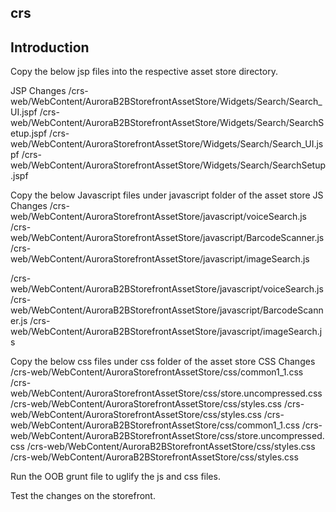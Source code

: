 ## crs 

[//]: # "================================================="
[//]: # "Licensed Materials - Property of HCL Technologies"
[//]: #
[//]: # "HCL Commerce"
[//]: #
[//]: # "(C) Copyright HCL Technologies Limited 2020"
[//]: #
[//]: # "================================================="

## Introduction

Copy the below jsp files into the respective asset store directory.

JSP Changes
/crs-web/WebContent/AuroraB2BStorefrontAssetStore/Widgets/Search/Search_UI.jspf
/crs-web/WebContent/AuroraB2BStorefrontAssetStore/Widgets/Search/SearchSetup.jspf
/crs-web/WebContent/AuroraStorefrontAssetStore/Widgets/Search/Search_UI.jspf
/crs-web/WebContent/AuroraStorefrontAssetStore/Widgets/Search/SearchSetup.jspf

Copy the below Javascript files under javascript folder of the asset store
JS Changes
/crs-web/WebContent/AuroraStorefrontAssetStore/javascript/voiceSearch.js
/crs-web/WebContent/AuroraStorefrontAssetStore/javascript/BarcodeScanner.js
/crs-web/WebContent/AuroraStorefrontAssetStore/javascript/imageSearch.js

/crs-web/WebContent/AuroraB2BStorefrontAssetStore/javascript/voiceSearch.js
/crs-web/WebContent/AuroraB2BStorefrontAssetStore/javascript/BarcodeScanner.js
/crs-web/WebContent/AuroraB2BStorefrontAssetStore/javascript/imageSearch.js


Copy the below css files under css folder of the asset store
CSS Changes
/crs-web/WebContent/AuroraStorefrontAssetStore/css/common1_1.css
/crs-web/WebContent/AuroraStorefrontAssetStore/css/store.uncompressed.css
/crs-web/WebContent/AuroraStorefrontAssetStore/css/styles.css
/crs-web/WebContent/AuroraStorefrontAssetStore/css/styles.css
/crs-web/WebContent/AuroraB2BStorefrontAssetStore/css/common1_1.css
/crs-web/WebContent/AuroraB2BStorefrontAssetStore/css/store.uncompressed.css
/crs-web/WebContent/AuroraB2BStorefrontAssetStore/css/styles.css
/crs-web/WebContent/AuroraB2BStorefrontAssetStore/css/styles.css


Run the OOB grunt file to uglify the js and css files.

Test the changes on the storefront.
